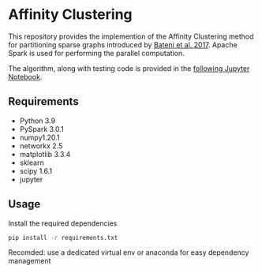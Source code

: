 # Affinity Clustering

This repository provides the implemention of the Affinity Clustering method for partitioning sparse graphs introduced by [Bateni et al. 2017](https://papers.nips.cc/paper/2017/hash/2e1b24a664f5e9c18f407b2f9c73e821-Abstract.html). Apache Spark is used for performing the parallel computation.

The algorithm, along with testing code is provided in the [following Jupyter Notebook](/affinity_sparse_graphs_version2.ipynb).

## Requirements
- Python 3.9
- PySpark 3.0.1
- numpy1.20.1
- networkx 2.5
- matplotlib 3.3.4
- sklearn
- scipy 1.6.1
- jupyter 

## Usage
Install the required dependencies
```bash
pip install -r requirements.txt
```
Recomded: use a dedicated virtual env or anaconda for easy dependency management
